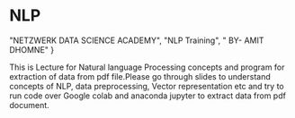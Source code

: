 # NLP

"NETZWERK DATA SCIENCE ACADEMY",   "NLP Training", " BY- AMIT DHOMNE" }

This is Lecture for  Natural language Processing concepts and program for extraction of data from pdf file.Please go through slides to understand concepts of NLP, 
data preprocessing, Vector representation etc and try to run code over Google colab and anaconda jupyter to extract data from pdf document.
